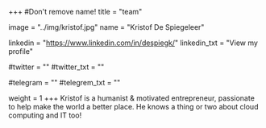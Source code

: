 +++
#Don't remove name!
title = "team"

image = "../img/kristof.jpg"
name = "Kristof De Spiegeleer"

linkedin = "https://www.linkedin.com/in/despiegk/"
linkedin_txt = "View my profile"

#twitter = ""
#twitter_txt = ""

#telegram = ""
#telegrem_txt = ""

weight = 1
+++
Kristof is a humanist & motivated entrepreneur, passionate to help make the world a better place. He knows a thing or two about cloud computing and IT too!